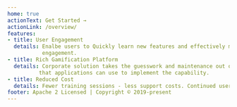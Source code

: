 ```yaml
---
home: true
actionText: Get Started →
actionLink: /overview/
features:
- title: User Engagement
  details: Enalbe users to Quickly learn new features and effectively master advanced features. Improve training recall through continued user
           engagement.
- title: Rich Gamification Platform
  details: Corporate solution takes the guesswork and maintenance out of implementing gamified user training. Provides a template
          that applications can use to implement the capability.
- title: Reduced Cost
  details: Fewer training sessions - less support costs. Continued user engagement in application training promotes local experts.
footer: Apache 2 Licensed | Copyright © 2019-present
---
```

